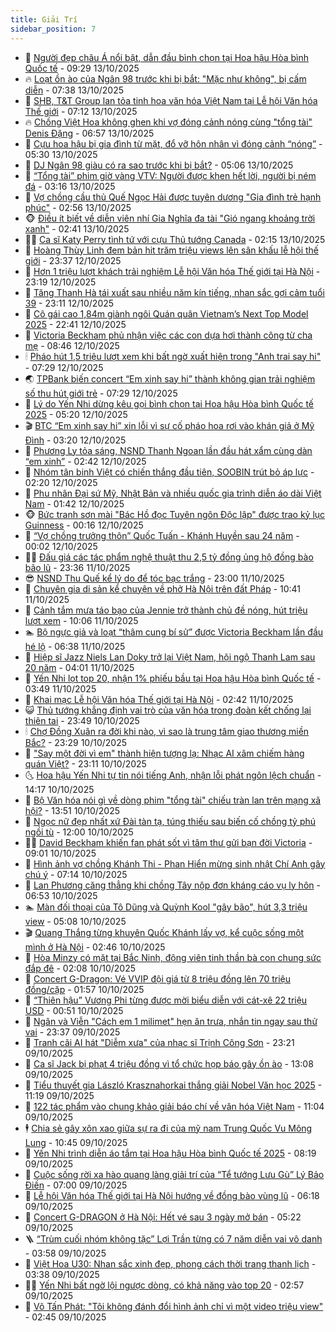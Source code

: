 ```yaml
---
title: Giải Trí
sidebar_position: 7
---
```


<!-- dantri-giai-tri:START -->
- 🤩 [Người đẹp châu Á nổi bật, dẫn đầu bình chọn tại Hoa hậu Hòa bình Quốc tế](https://dantri.com.vn/giai-tri/nguoi-dep-chau-a-noi-bat-dan-dau-binh-chon-tai-hoa-hau-hoa-binh-quoc-te-20251013114134994.htm) - 09:29 13/10/2025
- 🔥 [Loạt ồn ào của Ngân 98 trước khi bị bắt: &quot;Mặc như không&quot;, bị cấm diễn](https://dantri.com.vn/giai-tri/loat-on-ao-cua-ngan-98-truoc-khi-bi-bat-mac-nhu-khong-bi-cam-dien-20250522140319264.htm) - 07:38 13/10/2025
- 🚀 [SHB, T&amp;T Group lan tỏa tinh hoa văn hóa Việt Nam tại Lễ hội Văn hóa Thế giới](https://dantri.com.vn/giai-tri/shb-tt-group-lan-toa-tinh-hoa-van-hoa-viet-nam-tai-le-hoi-van-hoa-the-gioi-20251013140320585.htm) - 07:12 13/10/2025
- 🔥 [Chồng Việt Hoa không ghen khi vợ đóng cảnh nóng cùng &quot;tổng tài&quot; Denis Đặng](https://dantri.com.vn/giai-tri/chong-viet-hoa-khong-ghen-khi-vo-dong-canh-nong-cung-tong-tai-denis-dang-20251013124708047.htm) - 06:57 13/10/2025
- 🌈 [Cựu hoa hậu bị gia đình từ mặt, đổ vỡ hôn nhân vì đóng cảnh “nóng”](https://dantri.com.vn/giai-tri/cuu-hoa-hau-bi-gia-dinh-tu-mat-do-vo-hon-nhan-vi-dong-canh-nong-20251013102119596.htm) - 05:30 13/10/2025
- 📝 [DJ Ngân 98 giàu có ra sao trước khi bị bắt?](https://dantri.com.vn/giai-tri/dj-ngan-98-giau-co-ra-sao-truoc-khi-bi-bat-20250522130738669.htm) - 05:06 13/10/2025
- 💪 [“Tổng tài” phim giờ vàng VTV: Người được khen hết lời, người bị ném đá](https://dantri.com.vn/giai-tri/tong-tai-phim-gio-vang-vtv-nguoi-duoc-khen-het-loi-nguoi-bi-nem-da-20251013083432651.htm) - 03:16 13/10/2025
- 🤡 [Vợ chồng cầu thủ Quế Ngọc Hải được tuyên dương &quot;Gia đình trẻ hạnh phúc&quot;](https://dantri.com.vn/giai-tri/vo-chong-cau-thu-que-ngoc-hai-duoc-tuyen-duong-gia-dinh-tre-hanh-phuc-20251013093837281.htm) - 02:56 13/10/2025
- 🐵 [Điều ít biết về diễn viên nhí Gia Nghĩa đa tài &quot;Gió ngang khoảng trời xanh&quot;](https://dantri.com.vn/giai-tri/dieu-it-biet-ve-dien-vien-nhi-gia-nghia-da-tai-gio-ngang-khoang-troi-xanh-20251012220535252.htm) - 02:41 13/10/2025
- 🧑‍🏫 [Ca sĩ Katy Perry tình tứ với cựu Thủ tướng Canada](https://dantri.com.vn/giai-tri/ca-si-katy-perry-tinh-tu-voi-cuu-thu-tuong-canada-20251013085804212.htm) - 02:15 13/10/2025
- 💂 [Hoàng Thùy Linh đem bản hit trăm triệu views lên sân khấu lễ hội thế giới](https://dantri.com.vn/giai-tri/hoang-thuy-linh-dem-ban-hit-tram-trieu-views-len-san-khau-le-hoi-the-gioi-20251013010420836.htm) - 23:37 12/10/2025
- 🤠 [Hơn 1 triệu lượt khách trải nghiệm Lễ hội Văn hóa Thế giới tại Hà Nội](https://dantri.com.vn/giai-tri/hon-1-trieu-luot-khach-trai-nghiem-le-hoi-van-hoa-the-gioi-tai-ha-noi-20251012233426359.htm) - 23:19 12/10/2025
- 🫶 [Tăng Thanh Hà tái xuất sau nhiều năm kín tiếng, nhan sắc gợi cảm tuổi 39](https://dantri.com.vn/giai-tri/tang-thanh-ha-tai-xuat-sau-nhieu-nam-kin-tieng-nhan-sac-goi-cam-tuoi-39-20251011163912088.htm) - 23:11 12/10/2025
- 🦏 [Cô gái cao 1,84m giành ngôi Quán quân Vietnam’s Next Top Model 2025](https://dantri.com.vn/giai-tri/co-gai-cao-184m-gianh-ngoi-quan-quan-vietnams-next-top-model-2025-20251013053036780.htm) - 22:41 12/10/2025
- 🧰 [Victoria Beckham phủ nhận việc các con dựa hơi thành công từ cha mẹ](https://dantri.com.vn/giai-tri/victoria-beckham-phu-nhan-viec-cac-con-dua-hoi-thanh-cong-tu-cha-me-20251012095204461.htm) - 08:46 12/10/2025
- 🕯 [Pháo hút 1,5 triệu lượt xem khi bất ngờ xuất hiện trong &quot;Anh trai say hi&quot;](https://dantri.com.vn/giai-tri/phao-hut-15-trieu-luot-xem-khi-bat-ngo-xuat-hien-trong-anh-trai-say-hi-20251012004626055.htm) - 07:29 12/10/2025
- 🌏 [TPBank biến concert “Em xinh say hi” thành không gian trải nghiệm số thu hút giới trẻ](https://dantri.com.vn/giai-tri/tpbank-bien-concert-em-xinh-say-hi-thanh-khong-gian-trai-nghiem-so-thu-hut-gioi-tre-20251012135745576.htm) - 07:29 12/10/2025
- 🌈 [Lý do Yến Nhi dừng kêu gọi bình chọn tại Hoa hậu Hòa bình Quốc tế 2025](https://dantri.com.vn/giai-tri/ly-do-yen-nhi-dung-keu-goi-binh-chon-tai-hoa-hau-hoa-binh-quoc-te-2025-20251012090747637.htm) - 05:20 12/10/2025
- 🎬 [BTC “Em xinh say hi” xin lỗi vì sự cố pháo hoa rơi vào khán giả ở Mỹ Đình](https://dantri.com.vn/giai-tri/btc-em-xinh-say-hi-xin-loi-vi-su-co-phao-hoa-roi-vao-khan-gia-o-my-dinh-20251012100723749.htm) - 03:20 12/10/2025
- 👀 [Phương Ly tỏa sáng, NSND Thanh Ngoan lần đầu hát xẩm cùng dàn “em xinh”](https://dantri.com.vn/giai-tri/phuong-ly-toa-sang-nsnd-thanh-ngoan-lan-dau-hat-xam-cung-dan-em-xinh-20251012091926202.htm) - 02:42 12/10/2025
- 🧰 [Nhóm tân binh Việt có chiến thắng đầu tiên, SOOBIN trút bỏ áp lực](https://dantri.com.vn/giai-tri/nhom-tan-binh-viet-co-chien-thang-dau-tien-soobin-trut-bo-ap-luc-20251012071039540.htm) - 02:20 12/10/2025
- 🧰 [Phu nhân Đại sứ Mỹ, Nhật Bản và nhiều quốc gia trình diễn áo dài Việt Nam](https://dantri.com.vn/giai-tri/phu-nhan-dai-su-my-nhat-ban-va-nhieu-quoc-gia-trinh-dien-ao-dai-viet-nam-20251012080210844.htm) - 01:42 12/10/2025
- 🐵 [Bức tranh sơn mài &quot;Bác Hồ đọc Tuyên ngôn Độc lập&quot; được trao kỷ lục Guinness](https://dantri.com.vn/giai-tri/buc-tranh-son-mai-bac-ho-doc-tuyen-ngon-doc-lap-duoc-trao-ky-luc-guinness-20251012001329007.htm) - 00:16 12/10/2025
- 🐘 [“Vợ chồng trưởng thôn” Quốc Tuấn - Khánh Huyền sau 24 năm](https://dantri.com.vn/giai-tri/vo-chong-truong-thon-quoc-tuan-khanh-huyen-sau-24-nam-20251011150013513.htm) - 00:02 12/10/2025
- 🧑‍💻 [Đấu giá các tác phẩm nghệ thuật thu 2,5 tỷ đồng ủng hộ đồng bào bão lũ](https://dantri.com.vn/giai-tri/dau-gia-cac-tac-pham-nghe-thuat-thu-25-ty-dong-ung-ho-dong-bao-bao-lu-20251012061734243.htm) - 23:36 11/10/2025
- 😎 [NSND Thu Quế kể lý do để tóc bạc trắng](https://dantri.com.vn/giai-tri/nsnd-thu-que-ke-ly-do-de-toc-bac-trang-20251009145510089.htm) - 23:00 11/10/2025
- 🧰 [Chuyên gia di sản kể chuyện về phở Hà Nội trên đất Pháp](https://dantri.com.vn/giai-tri/chuyen-gia-di-san-ke-chuyen-ve-pho-ha-noi-tren-dat-phap-20251011172321510.htm) - 10:41 11/10/2025
- 🧰 [Cảnh tắm mưa táo bạo của Jennie trở thành chủ đề nóng, hút triệu lượt xem](https://dantri.com.vn/giai-tri/canh-tam-mua-tao-bao-cua-jennie-tro-thanh-chu-de-nong-hut-trieu-luot-xem-20251011111533376.htm) - 10:06 11/10/2025
- 🏊 [Bộ ngực giả và loạt “thâm cung bí sử” được Victoria Beckham lần đầu hé lộ](https://dantri.com.vn/giai-tri/bo-nguc-gia-va-loat-tham-cung-bi-su-duoc-victoria-beckham-lan-dau-he-lo-20251011131750334.htm) - 06:38 11/10/2025
- 🌋 [Hiệp sĩ Jazz Niels Lan Doky trở lại Việt Nam, hội ngộ Thanh Lam sau 20 năm](https://dantri.com.vn/giai-tri/hiep-si-jazz-niels-lan-doky-tro-lai-viet-nam-hoi-ngo-thanh-lam-sau-20-nam-20251011090840730.htm) - 04:01 11/10/2025
- 🔭 [Yến Nhi lọt top 20, nhận 1% phiếu bầu tại Hoa hậu Hòa bình Quốc tế](https://dantri.com.vn/giai-tri/yen-nhi-lot-top-20-nhan-1-phieu-bau-tai-hoa-hau-hoa-binh-quoc-te-20251011101334108.htm) - 03:49 11/10/2025
- 📝 [Khai mạc Lễ hội Văn hóa Thế giới tại Hà Nội](https://dantri.com.vn/giai-tri/khai-mac-le-hoi-van-hoa-the-gioi-tai-ha-noi-20251011062134895.htm) - 02:42 11/10/2025
- 😺 [Thủ tướng khẳng định vai trò của văn hóa trong đoàn kết chống lại thiên tai](https://dantri.com.vn/giai-tri/thu-tuong-khang-dinh-vai-tro-cua-van-hoa-trong-doan-ket-chong-lai-thien-tai-20251011061051226.htm) - 23:49 10/10/2025
- 🕯 [Chợ Đồng Xuân ra đời khi nào, vì sao là trung tâm giao thương miền Bắc?](https://dantri.com.vn/giai-tri/cho-dong-xuan-ra-doi-khi-nao-vi-sao-la-trung-tam-giao-thuong-mien-bac-20251010170155843.htm) - 23:29 10/10/2025
- 🦄 [&quot;Say một đời vì em&quot; thành hiện tượng lạ: Nhạc AI xâm chiếm hàng quán Việt?](https://dantri.com.vn/giai-tri/say-mot-doi-vi-em-thanh-hien-tuong-la-nhac-ai-xam-chiem-hang-quan-viet-20251010065056349.htm) - 23:11 10/10/2025
- 🌜 [Hoa hậu Yến Nhi tự tin nói tiếng Anh, nhận lỗi phát ngôn lệch chuẩn](https://dantri.com.vn/giai-tri/hoa-hau-yen-nhi-tu-tin-noi-tieng-anh-nhan-loi-phat-ngon-lech-chuan-20251010204818414.htm) - 14:17 10/10/2025
- 👹 [Bộ Văn hóa nói gì về dòng phim &quot;tổng tài&quot; chiếu tràn lan trên mạng xã hội?](https://dantri.com.vn/giai-tri/bo-van-hoa-noi-gi-ve-dong-phim-tong-tai-chieu-tran-lan-tren-mang-xa-hoi-20251010182911685.htm) - 13:51 10/10/2025
- 🚀 [Ngọc nữ đẹp nhất xứ Đài tàn tạ, túng thiếu sau biến cố chồng tỷ phú ngồi tù](https://dantri.com.vn/giai-tri/ngoc-nu-dep-nhat-xu-dai-tan-ta-tung-thieu-sau-bien-co-chong-ty-phu-ngoi-tu-20251010093632632.htm) - 12:00 10/10/2025
- 🧑‍💻 [David Beckham khiến fan phát sốt vì tâm thư gửi bạn đời Victoria](https://dantri.com.vn/giai-tri/david-beckham-khien-fan-phat-sot-vi-tam-thu-gui-ban-doi-victoria-20251010105858076.htm) - 09:01 10/10/2025
- 🦩 [Hình ảnh vợ chồng Khánh Thi - Phan Hiển mừng sinh nhật Chí Anh gây chú ý](https://dantri.com.vn/giai-tri/hinh-anh-vo-chong-khanh-thi-phan-hien-mung-sinh-nhat-chi-anh-gay-chu-y-20251010091628973.htm) - 07:14 10/10/2025
- 💫 [Lan Phương căng thẳng khi chồng Tây nộp đơn kháng cáo vụ ly hôn](https://dantri.com.vn/giai-tri/lan-phuong-cang-thang-khi-chong-tay-nop-don-khang-cao-vu-ly-hon-20251010121659888.htm) - 06:53 10/10/2025
- 🏊 [Màn đối thoại của Tô Dũng và Quỳnh Kool &quot;gây bão&quot;, hút 3,3 triệu view](https://dantri.com.vn/giai-tri/man-doi-thoai-cua-to-dung-va-quynh-kool-gay-bao-hut-33-trieu-view-20251010092542146.htm) - 05:08 10/10/2025
- 🎬 [Quang Thắng từng khuyên Quốc Khánh lấy vợ, kể cuộc sống một mình ở Hà Nội](https://dantri.com.vn/giai-tri/quang-thang-tung-khuyen-quoc-khanh-lay-vo-ke-cuoc-song-mot-minh-o-ha-noi-20251010022302204.htm) - 02:46 10/10/2025
- 💃 [Hòa Minzy có mặt tại Bắc Ninh, động viên tinh thần bà con chung sức đắp đê](https://dantri.com.vn/giai-tri/hoa-minzy-co-mat-tai-bac-ninh-dong-vien-tinh-than-ba-con-chung-suc-dap-de-20251010075916222.htm) - 02:08 10/10/2025
- 🌊 [Concert G-Dragon: Vé VVIP đội giá từ 8 triệu đồng lên 70 triệu đồng/cặp](https://dantri.com.vn/giai-tri/concert-g-dragon-ve-vvip-doi-gia-tu-8-trieu-dong-len-70-trieu-dongcap-20251009230457179.htm) - 01:57 10/10/2025
- 🧰 [“Thiên hậu” Vương Phi từng được mời biểu diễn với cát-xê 22 triệu USD](https://dantri.com.vn/giai-tri/thien-hau-vuong-phi-tung-duoc-moi-bieu-dien-voi-cat-xe-22-trieu-usd-20251009122802347.htm) - 00:51 10/10/2025
- 🦣 [Ngân và Viễn &quot;Cách em 1 milimet&quot; hẹn ăn trưa, nhắn tin ngay sau thử vai](https://dantri.com.vn/giai-tri/ngan-va-vien-cach-em-1-milimet-hen-an-trua-nhan-tin-ngay-sau-thu-vai-20251007142746654.htm) - 23:37 09/10/2025
- 🥷 [Tranh cãi AI hát &quot;Diễm xưa&quot; của nhạc sĩ Trịnh Công Sơn](https://dantri.com.vn/giai-tri/tranh-cai-ai-hat-diem-xua-cua-nhac-si-trinh-cong-son-20251009215434870.htm) - 23:21 09/10/2025
- 🦏 [Ca sĩ Jack bị phạt 4 triệu đồng vì tổ chức họp báo gây ồn ào](https://dantri.com.vn/giai-tri/ca-si-jack-bi-phat-4-trieu-dong-vi-to-chuc-hop-bao-gay-on-ao-20251009152044061.htm) - 13:08 09/10/2025
- 🫶 [Tiểu thuyết gia László Krasznahorkai thắng giải Nobel Văn học 2025](https://dantri.com.vn/giai-tri/tieu-thuyet-gia-laszlo-krasznahorkai-thang-giai-nobel-van-hoc-2025-20251009153940654.htm) - 11:19 09/10/2025
- 💼 [122 tác phẩm vào chung khảo giải báo chí về văn hóa Việt Nam](https://dantri.com.vn/giai-tri/122-tac-pham-vao-chung-khao-giai-bao-chi-ve-van-hoa-viet-nam-20251009173136204.htm) - 11:04 09/10/2025
- 🕴 [Chia sẻ gây xôn xao giữa sự ra đi của mỹ nam Trung Quốc Vu Mông Lung](https://dantri.com.vn/giai-tri/chia-se-gay-xon-xao-giua-su-ra-di-cua-my-nam-trung-quoc-vu-mong-lung-20251009112350439.htm) - 10:45 09/10/2025
- 🐲 [Yến Nhi trình diễn áo tắm tại Hoa hậu Hòa bình Quốc tế 2025](https://dantri.com.vn/giai-tri/yen-nhi-trinh-dien-ao-tam-tai-hoa-hau-hoa-binh-quoc-te-2025-20251009135432381.htm) - 08:19 09/10/2025
- 🐘 [Cuộc sống rời xa hào quang làng giải trí của “Tể tướng Lưu Gù” Lý Bảo Điền](https://dantri.com.vn/giai-tri/cuoc-song-roi-xa-hao-quang-lang-giai-tri-cua-te-tuong-luu-gu-ly-bao-dien-20251008111917660.htm) - 07:00 09/10/2025
- 🤭 [Lễ hội Văn hóa Thế giới tại Hà Nội hướng về đồng bào vùng lũ](https://dantri.com.vn/giai-tri/le-hoi-van-hoa-the-gioi-tai-ha-noi-huong-ve-dong-bao-vung-lu-20251009124814520.htm) - 06:18 09/10/2025
- 💯 [Concert G-DRAGON ở Hà Nội: Hết vé sau 3 ngày mở bán](https://dantri.com.vn/giai-tri/concert-g-dragon-o-ha-noi-het-ve-sau-3-ngay-mo-ban-20251009121132414.htm) - 05:22 09/10/2025
- 🪜 [“Trùm cuối nhóm không tặc” Lợi Trần từng có 7 năm diễn vai vô danh](https://dantri.com.vn/giai-tri/trum-cuoi-nhom-khong-tac-loi-tran-tung-co-7-nam-dien-vai-vo-danh-20251008222909079.htm) - 03:58 09/10/2025
- 👹 [Việt Hoa U30: Nhan sắc xinh đẹp, phong cách thời trang thanh lịch](https://dantri.com.vn/giai-tri/viet-hoa-u30-nhan-sac-xinh-dep-phong-cach-thoi-trang-thanh-lich-20251009013546304.htm) - 03:38 09/10/2025
- 🧑‍🏫 [Yến Nhi bất ngờ lội ngược dòng, có khả năng vào top 20](https://dantri.com.vn/giai-tri/yen-nhi-bat-ngo-loi-nguoc-dong-co-kha-nang-vao-top-20-20251009094008594.htm) - 02:57 09/10/2025
- 🐘 [Võ Tấn Phát: &quot;Tôi không đánh đổi hình ảnh chỉ vì một video triệu view&quot;](https://dantri.com.vn/giai-tri/vo-tan-phat-toi-khong-danh-doi-hinh-anh-chi-vi-mot-video-trieu-view-20251009053637621.htm) - 02:45 09/10/2025<!-- dantri-giai-tri:END -->
